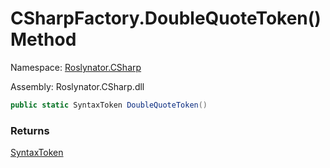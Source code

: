 # CSharpFactory\.DoubleQuoteToken\(\) Method

Namespace: [Roslynator.CSharp](../../README.md)

Assembly: Roslynator\.CSharp\.dll

```csharp
public static SyntaxToken DoubleQuoteToken()
```

### Returns

[SyntaxToken](https://docs.microsoft.com/en-us/dotnet/api/microsoft.codeanalysis.syntaxtoken)

